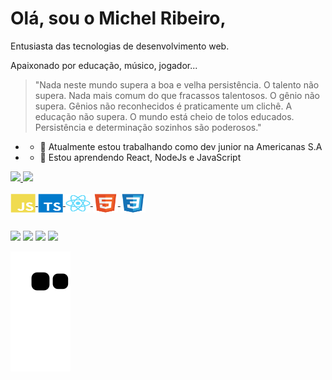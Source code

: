 # Olá, sou o Michel Ribeiro,

Entusiasta das tecnologias de desenvolvimento web.

Apaixonado por educação, músico, jogador...

> "Nada neste mundo supera a boa e velha persistência. O talento não
> supera. Nada mais comum do que fracassos talentosos. O gênio não
> supera. Gênios não reconhecidos é praticamente um clichê. A educação
> não supera. O mundo está cheio de tolos educados. Persistência e
> determinação sozinhos são poderosos."

- - 🔭 Atualmente estou trabalhando como dev junior na Americanas S.A
- - 🌱 Estou aprendendo React, NodeJs e JavaScript


 <div>
  <a href="https://github.com/MikeOfic">
  <img height="165" src="https://github-readme-stats.vercel.app/api?username=mikeofic&show_icons=true&theme=react&hide_border=true&include_all_commits=true&count_private=true "/>
  <img height="165" src="https://github-readme-stats.vercel.app/api/top-langs/?username=mikeofic&layout=compact&langs_count=7&theme=react&hide_border=true"/>
</div>
  
  
<div style="display: inline_block"><br>
  <img align="center" alt="Mike-Js" height="30" width="40" src="https://raw.githubusercontent.com/devicons/devicon/master/icons/javascript/javascript-plain.svg">
  <img align="center" alt="Mike-Ts" height="30" width="40" src="https://raw.githubusercontent.com/devicons/devicon/master/icons/typescript/typescript-plain.svg">
  <img align="center" alt="Mike-React" height="30" width="40" src="https://raw.githubusercontent.com/devicons/devicon/master/icons/react/react-original.svg">
  <img align="center" alt="Mike-HTML" height="30" width="40" src="https://raw.githubusercontent.com/devicons/devicon/master/icons/html5/html5-original.svg">
  <img align="center" alt="Mike-CSS" height="30" width="40" src="https://raw.githubusercontent.com/devicons/devicon/master/icons/css3/css3-original.svg">
</div>
  
  ##
 
<div> 
  <a href="https://instagram.com/MikeOfic" target="_blank"><img src="https://img.shields.io/badge/-Instagram-%23E4405F?style=for-the-badge&logo=instagram&logoColor=white" target="_blank"></a>
 	<a href="https://www.twitch.tv/mikeofic96" target="_blank"><img src="https://img.shields.io/badge/Twitch-9146FF?style=for-the-badge&logo=twitch&logoColor=white" target="_blank"></a>
  <a href = "mailto:michel@studiom2d.com"><img src="https://img.shields.io/badge/-Gmail-%23333?style=for-the-badge&logo=gmail&logoColor=white" target="_blank"></a>
  <a href="https://www.linkedin.com/in/jean-santos-294638144/" target="_blank"><img src="https://img.shields.io/badge/-LinkedIn-%230077B5?style=for-the-badge&logo=linkedin&logoColor=white" target="_blank"></a> 
 
  ![Snake animation](https://github.com/rafaballerini/rafaballerini/blob/output/github-contribution-grid-snake.svg)
 
</div>
